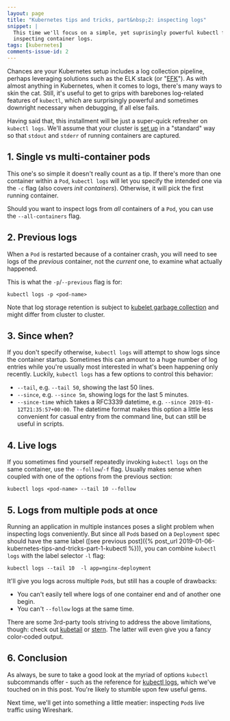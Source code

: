 ```yaml
---
layout: page
title: "Kubernetes tips and tricks, part&nbsp;2: inspecting logs"
snippet: |
  This time we'll focus on a simple, yet suprisingly powerful kubectl feature:
  inspecting container logs.
tags: [kubernetes]
comments-issue-id: 2
---
```


Chances are your Kubernetes setup includes a log collection pipeline, perhaps
leveraging solutions such as the ELK stack (or
"[EFK](https://blog.ptrk.io/how-to-deploy-an-efk-stack-to-kubernetes/)"). As with
almost anything in Kubernetes, when it comes to logs, there's many ways to skin
the cat. Still, it's useful to get to grips with barebones log-related features
of `kubectl`, which are surprisingly powerful and sometimes downright necessary
when debugging, if all else fails.

Having said that, this installment will be just a super-quick refresher on
`kubectl logs`. We'll assume that your cluster is
[set up](https://kubernetes.io/docs/concepts/cluster-administration/logging/) in
a "standard" way so that `stdout` and `stderr` of running containers are
captured.

## 1. Single vs multi-container pods

This one's so simple it doesn't really count as a tip. If there's more than one
container within a `Pod`, `kubectl logs` will let you specify the intended one
via the `-c` flag (also covers _init containers_). Otherwise, it will pick the
first running container.

Should you want to inspect logs from _all_ containers of a `Pod`, you can use
the `--all-containers` flag.

## 2. Previous logs

When a `Pod` is restarted because of a container crash, you will need to see
logs of the _previous_ container, not the _current_ one, to examine what
actually happened.

This is what the `-p`/`--previous` flag is for:

```shell
kubectl logs -p <pod-name>
```

Note that log storage retention is subject to
[kubelet garbage collection](https://kubernetes.io/docs/concepts/cluster-administration/kubelet-garbage-collection/)
and might differ from cluster to cluster.

## 3. Since when?

If you don't specify otherwise, `kubectl logs` will attempt to show logs since
the container startup. Sometimes this can amount to a huge number of log entries
while you're usually most interested in what's been happening only recently.
Luckily, `kubectl logs` has a few options to control this behavior:

- `--tail`, e.g. `--tail 50`, showing the last 50 lines.
- `--since`, e.g. `--since 5m`, showing logs for the last 5 minutes.
- `--since-time` which takes a RFC3339 datetime, e.g.
  `--since 2019-01-12T21:35:57+00:00`. The datetime format makes this option a
  little less convenient for casual entry from the command line, but can still
  be useful in scripts.

## 4. Live logs

If you sometimes find yourself repeatedly invoking `kubectl logs` on the same
container, use the `--follow`/`-f` flag. Usually makes sense when coupled with
one of the options from the previous section:

```shell
kubectl logs <pod-name> --tail 10 --follow
```

## 5. Logs from multiple pods at once

Running an application in multiple instances poses a slight problem when
inspecting logs conveniently. But since all `Pod`s based on a `Deployment` spec
should have the same label ([see previous
post]({% post_url 2019-01-06-kubernetes-tips-and-tricks-part-1-kubectl %})), you
can combine `kubectl logs` with the label selector `-l` flag:

```shell
kubectl logs --tail 10  -l app=nginx-deployment
```

It'll give you logs across multiple `Pod`s, but still has a couple of drawbacks:

- You can't easily tell where logs of one container end and of another one
  begin.
- You can't `--follow` logs at the same time.

There are some 3rd-party tools striving to address the above limitations,
though: check out [kubetail](https://github.com/johanhaleby/kubetail) or
[stern](https://github.com/wercker/stern). The latter will even give you a fancy
color-coded output.

## 6. Conclusion

As always, be sure to take a good look at the myriad of options `kubectl`
subcommands offer - such as the reference for
[kubectl logs](https://kubernetes.io/docs/reference/generated/kubectl/kubectl-commands#logs),
which we've touched on in this post. You're likely to stumble upon few useful
gems.

Next time, we'll get into something a little meatier: inspecting `Pod`s live
traffic using Wireshark.
